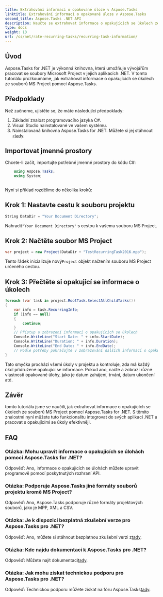 ```yaml
---
title: Extrahování informací o opakované úloze v Aspose.Tasks
linktitle: Extrahování informací o opakované úloze v Aspose.Tasks
second_title: Aspose.Tasks .NET API
description: Naučte se extrahovat informace o opakujících se úkolech ze souborů MS Project pomocí Aspose.Tasks for .NET. Snadná integrace pro vývojáře .NET.
type: docs
weight: 13
url: /cs/net/rate-recurring-tasks/recurring-task-information/
---
```

## Úvod
Aspose.Tasks for .NET je výkonná knihovna, která umožňuje vývojářům pracovat se soubory Microsoft Project v jejich aplikacích .NET. V tomto tutoriálu prozkoumáme, jak extrahovat informace o opakujících se úkolech ze souborů MS Project pomocí Aspose.Tasks.
## Předpoklady
Než začneme, ujistěte se, že máte následující předpoklady:
1. Základní znalost programovacího jazyka C#.
2. Visual Studio nainstalované ve vašem systému.
3.  Nainstalovaná knihovna Aspose.Tasks for .NET. Můžete si jej stáhnout z[tady](https://releases.aspose.com/tasks/net/).
## Importovat jmenné prostory
Chcete-li začít, importujte potřebné jmenné prostory do kódu C#:
```csharp
    using Aspose.Tasks;
    using System;
    
```
Nyní si příklad rozdělíme do několika kroků:
## Krok 1: Nastavte cestu k souboru projektu
```csharp
String DataDir = "Your Document Directory";
```
 Nahradit`"Your Document Directory"` s cestou k vašemu souboru MS Project.
## Krok 2: Načtěte soubor MS Project
```csharp
var project = new Project(DataDir + "TestRecurringTask2016.mpp");
```
 Tento řádek inicializuje nový`Project` objekt načtením souboru MS Project určeného cestou.
## Krok 3: Přečtěte si opakující se informace o úkolech
```csharp
foreach (var task in project.RootTask.SelectAllChildTasks())
{
    var info = task.RecurringInfo;
    if (info == null)
    {
        continue;
    }
    // Přístup a zobrazení informací o opakujících se úkolech
    Console.WriteLine("Start Date: " + info.StartDate);
    Console.WriteLine("Duration: " + info.Duration);
    Console.WriteLine("End Date: " + info.EndDate);
    // Podle potřeby pokračujte v zobrazování dalších informací o opakujících se úkolech
}
```
Tato smyčka prochází všemi úkoly v projektu a kontroluje, zda má každý úkol přidružené opakující se informace. Pokud ano, načte a zobrazí různé vlastnosti opakované úlohy, jako je datum zahájení, trvání, datum ukončení atd.
## Závěr
tomto tutoriálu jsme se naučili, jak extrahovat informace o opakujících se úkolech ze souborů MS Project pomocí Aspose.Tasks for .NET. S těmito znalostmi nyní můžete tuto funkcionalitu integrovat do svých aplikací .NET a pracovat s opakujícími se úkoly efektivněji.
## FAQ
### Otázka: Mohu upravit informace o opakujících se úlohách pomocí Aspose.Tasks for .NET?
Odpověď: Ano, informace o opakujících se úlohách můžete upravit programově pomocí poskytnutých rozhraní API.
### Otázka: Podporuje Aspose.Tasks jiné formáty souborů projektu kromě MS Project?
Odpověď: Ano, Aspose.Tasks podporuje různé formáty projektových souborů, jako je MPP, XML a CSV.
### Otázka: Je k dispozici bezplatná zkušební verze pro Aspose.Tasks pro .NET?
 Odpověď: Ano, můžete si stáhnout bezplatnou zkušební verzi z[tady](https://releases.aspose.com/).
### Otázka: Kde najdu dokumentaci k Aspose.Tasks pro .NET?
 Odpověď: Můžete najít dokumentaci[tady](https://reference.aspose.com/tasks/net/).
### Otázka: Jak mohu získat technickou podporu pro Aspose.Tasks pro .NET?
 Odpověď: Technickou podporu můžete získat na fóru Aspose.Tasks[tady](https://forum.aspose.com/c/tasks/15).
